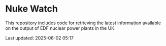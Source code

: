 # Nuke Watch

This repository includes code for retrieving the latest information available on the output of EDF nuclear power plants in the UK.

Last updated: 2025-06-02 05:17